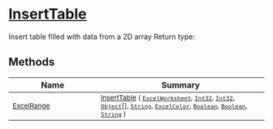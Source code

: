 # [InsertTable](./ExcelHelper-100663989.md)

Insert table filled with data from a 2D array
Return type:
## Methods

| Name | Summary | 
| --- | --- | 
| <sub>[ExcelRange](./ExcelHelper-100663989.md)</sub><img width=200/>| <sub>[InsertTable](./ExcelHelper-100663989.md) ( [`ExcelWorksheet`](./ExcelHelper-100663989.md), [`Int32`](https://docs.microsoft.com/en-us/dotnet/api/System.Int32), [`Int32`](https://docs.microsoft.com/en-us/dotnet/api/System.Int32), [`Object`](https://docs.microsoft.com/en-us/dotnet/api/System.Object)[], [`String`](https://docs.microsoft.com/en-us/dotnet/api/System.String), [`ExcelColor`](./../Excel/ExcelColor.md), [`Boolean`](https://docs.microsoft.com/en-us/dotnet/api/System.Boolean), [`Boolean`](https://docs.microsoft.com/en-us/dotnet/api/System.Boolean), [`String`](https://docs.microsoft.com/en-us/dotnet/api/System.String) )</sub>| <br>


